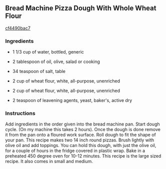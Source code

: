 ## Bread Machine Pizza Dough With Whole Wheat Flour

[cf4490bac7](http://www.food.com/recipe/bread-machine-pizza-dough-with-whole-wheat-flour-137143)

### Ingredients

 - 1 1/3 cup of water, bottled, generic

 - 2 tablespoon of oil, olive, salad or cooking

 - 34 teaspoon of salt, table

 - 2 cup of wheat flour, white, all-purpose, unenriched

 - 2 cup of wheat flour, white, all-purpose, unenriched

 - 2 teaspoon of leavening agents, yeast, baker's, active dry

### Instructions

Add ingredients in the order given into the bread machine pan. Start dough cycle. (On my machine this takes 2 hours). Once the dough is done remove it from the pan onto a floured work surface. Roll dough to fit the shape of your pan. This recipe makes two 14 inch round pizzas. Brush lightly with olive oil and add toppings. You can hold this dough, with just the olive oil, for a couple of hours in the fridge covered in plastic wrap. Bake in a preheated 450 degree oven for 10-12 minutes. This recipe is the large sized recipe. It also comes in small and medium.